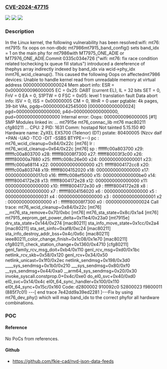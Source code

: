 ### [CVE-2024-47715](https://cve.mitre.org/cgi-bin/cvename.cgi?name=CVE-2024-47715)
![](https://img.shields.io/static/v1?label=Product&message=Linux&color=blue)
![](https://img.shields.io/static/v1?label=Version&message=d2defcddfe90%3C%20818dd118f4a9%20&color=brighgreen)
![](https://img.shields.io/static/v1?label=Vulnerability&message=n%2Fa&color=brighgreen)

### Description

In the Linux kernel, the following vulnerability has been resolved:wifi: mt76: mt7915: fix oops on non-dbdc mt7986mt7915_band_config() sets band_idx = 1 on the main phy for mt7986with MT7975_ONE_ADIE or MT7976_ONE_ADIE.Commit 0335c034e726 ("wifi: mt76: fix race condition related tochecking tx queue fill status") introduced a dereference of thephys array indirectly indexed by band_idx via wcid->phy_idx inmt76_wcid_cleanup(). This caused the following Oops on affectedmt7986 devices: Unable to handle kernel read from unreadable memory at virtual address 0000000000000024 Mem abort info:   ESR = 0x0000000096000005   EC = 0x25: DABT (current EL), IL = 32 bits   SET = 0, FnV = 0   EA = 0, S1PTW = 0   FSC = 0x05: level 1 translation fault Data abort info:   ISV = 0, ISS = 0x00000005   CM = 0, WnR = 0 user pgtable: 4k pages, 39-bit VAs, pgdp=0000000042545000 [0000000000000024] pgd=0000000000000000, p4d=0000000000000000, pud=0000000000000000 Internal error: Oops: 0000000096000005 [#1] SMP Modules linked in: ... mt7915e mt76_connac_lib mt76 mac80211 cfg80211 ... CPU: 2 PID: 1631 Comm: hostapd Not tainted 5.15.150 #0 Hardware name: ZyXEL EX5700 (Telenor) (DT) pstate: 80400005 (Nzcv daif +PAN -UAO -TCO -DIT -SSBS BTYPE=--) pc : mt76_wcid_cleanup+0x84/0x22c [mt76] lr : mt76_wcid_cleanup+0x64/0x22c [mt76] sp : ffffffc00a803700 x29: ffffffc00a803700 x28: ffffff80008f7300 x27: ffffff80003f3c00 x26: ffffff80000a7880 x25: ffffffc008c26e00 x24: 0000000000000001 x23: ffffffc000a68114 x22: 0000000000000000 x21: ffffff8004172cc8 x20: ffffffc00a803748 x19: ffffff8004152020 x18: 0000000000000000 x17: 00000000000017c0 x16: ffffffc008ef5000 x15: 0000000000000be0 x14: ffffff8004172e28 x13: ffffff8004172e28 x12: 0000000000000000 x11: 0000000000000000 x10: ffffff8004172e30 x9 : ffffff8004172e28 x8 : 0000000000000000 x7 : ffffff8004156020 x6 : 0000000000000000 x5 : 0000000000000031 x4 : 0000000000000000 x3 : 0000000000000001 x2 : 0000000000000000 x1 : ffffff80008f7300 x0 : 0000000000000024 Call trace:  mt76_wcid_cleanup+0x84/0x22c [mt76]  __mt76_sta_remove+0x70/0xbc [mt76]  mt76_sta_state+0x8c/0x1a4 [mt76]  mt7915_eeprom_get_power_delta+0x11e4/0x23a0 [mt7915e]  drv_sta_state+0x144/0x274 [mac80211]  sta_info_move_state+0x1cc/0x2a4 [mac80211]  sta_set_sinfo+0xaf8/0xc24 [mac80211]  sta_info_destroy_addr_bss+0x4c/0x6c [mac80211]  ieee80211_color_change_finish+0x1c08/0x1e70 [mac80211]  cfg80211_check_station_change+0x1360/0x4710 [cfg80211]  genl_family_rcv_msg_doit+0xb4/0x110  genl_rcv_msg+0xd0/0x1bc  netlink_rcv_skb+0x58/0x120  genl_rcv+0x34/0x50  netlink_unicast+0x1f0/0x2ec  netlink_sendmsg+0x198/0x3d0  ____sys_sendmsg+0x1b0/0x210  ___sys_sendmsg+0x80/0xf0  __sys_sendmsg+0x44/0xa0  __arm64_sys_sendmsg+0x20/0x30  invoke_syscall.constprop.0+0x4c/0xe0  do_el0_svc+0x40/0xd0  el0_svc+0x14/0x4c  el0t_64_sync_handler+0x100/0x110  el0t_64_sync+0x15c/0x160 Code: d2800002 910092c0 52800023 f9800011 (885f7c01) ---[ end trace 7e42dd9a39ed2281 ]---Fix by using mt76_dev_phy() which will map band_idx to the correct phyfor all hardware combinations.

### POC

#### Reference
No PoCs from references.

#### Github
- https://github.com/fkie-cad/nvd-json-data-feeds

